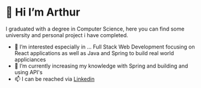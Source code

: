 # 👋 Hi I’m Arthur

I  graduated with a degree in Computer Science, here you can find some university and personal project i have completed.

- 👀 I’m interested especially in ... Full Stack Web Development focusing on React applications as well as Java and Spring to build real world appliciances
- 🌱 I’m currently increasing my knowledge with Spring and building and using API's
- 📫 I can be reached via [Linkedin](https://www.linkedin.com/in/arthur-anyanjo-031913198/)

<!---
ArthurAnyanjo/ArthurAnyanjo is a ✨ special ✨ repository because its `README.md` (this file) appears on your GitHub profile.
You can click the Preview link to take a look at your changes.
--->
